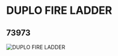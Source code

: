 # DUPLO FIRE LADDER
## 73973
![DUPLO FIRE LADDER](https://lc-www-live-s.legocdn.com/media/bricks/5/2/4216469.jpg)